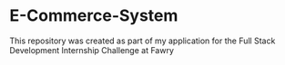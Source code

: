 # E-Commerce-System
This repository was created as part of my application for the Full Stack Development Internship Challenge at Fawry

